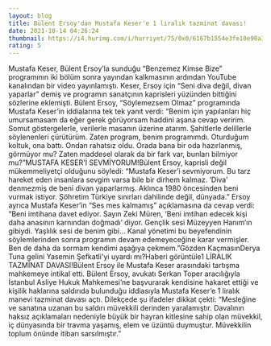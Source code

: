 ```yaml
--- 
layout: blog
title: Bülent Ersoy'dan Mustafa Keser'e 1 liralık tazminat davası!
date: 2021-10-14 04:26:24
thumbnail: https://i4.hurimg.com/i/hurriyet/75/0x0/6167b1554e3fe10e90a3ccb4.jpg
rating: 5
---
```

Mustafa Keser, Bülent Ersoy’la sunduğu “Benzemez Kimse Bize” programının iki bölüm sonra yayından kalkmasının ardından YouTube kanalından bir video yayınlamıştı. Keser, Ersoy için “Seni diva değil, divan yaparlar” demiş ve programın sanatçının kaprisleri yüzünden bittiğini sözlerine eklemişti. Bülent Ersoy, “Söylemezsem Olmaz” programında Mustafa Keser’in iddialarına tek tek yanıt verdi: “Benim için yapılanları hiç umursamasam da eğer gerek görüyorsam haddini aşana cevap veririm. Somut göstergelerle, verilerle masanın üzerine atarım. Şahitlerle delillerle söylenenleri çürütürüm. Zaten program, benim programımdı. Oturduğum koltuk, ona battı. Ondan rahatsız oldu. Orada bana bir oda hazırlanmış, görmüyor mu? Zaten maddesel olarak da bir fark var, bunları bilmiyor mu?”MUSTAFA KESER'İ SEVMİYORUM!Bülent Ersoy, kaprisli değil mükemmeliyetçi olduğunu söyledi: “Mustafa Keser’i sevmiyorum. Bu tarz hareket eden insanlara sevgim varsa bile bir dirhem kalmaz. ‘Diva’ denmezmiş de beni divan yaparlarmış. Aklınca 1980 öncesinden beni vurmak istiyor. Şöhretim Türkiye sınırları dahilinde değil, dünyada.” Ersoy ayrıca Mustafa Keser’in “Ses mes kalmamış” açıklamasına da cevap verdi: “Beni imtihana davet ediyor. Sayın Zeki Müren, ‘Beni imtihan edecek kişi daha anasının karnından doğmadı’ diyor. Gençlik sesi Müzeyyen Hanım’ın gibiydi. Yaşlılık sesi de benim gibi... Kanal yönetimi bu beyefendinin söylemlerinden sonra programın devam edemeyeceğine karar vermişler. Ben de daha da sormam kendimi aşağıya çekmem.”Gözden KaçmasınDerya Tuna gelini Yasemin Şefkatli'yi uyardı mı?Haberi görüntüle1 LİRALIK TAZMİNAT DAVASI!Bülent Ersoy ile Mustafa Keser arasındaki tartışma mahkemeye intikal etti. Bülent Ersoy, avukatı Serkan Toper aracılığıyla İstanbul Asliye Hukuk Mahkemesi’ne başvurarak kendisine hakaret ettiği ve kişilik haklarına saldırıda bulunduğu iddiasıyla Mustafa Keser’e 1 liralık manevi tazminat davası açtı. Dilekçede şu ifadeler dikkat çekti: “Mesleğine ve sanatına uzanan bu saldırı müvekkili derinden yaralamıştır. Davalının haksız açıklamaları nedeniyle büyük bir hayran kitlesine sahip olan müvekkil, iç dünyasında bir travma yaşamış, elem ve üzüntü duymuştur. Müvekkilin toplum önünde itibarı sarsılmıştır.” 